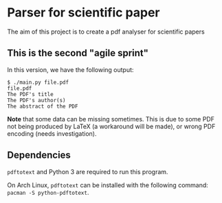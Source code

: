 # Parser for scientific paper

The aim of this project is to create a pdf analyser for scientific papers

## This is the second "agile sprint"

In this version, we have the following output:

```
$ ./main.py file.pdf
file.pdf
The PDF's title
The PDF's author(s)
The abstract of the PDF
```

**Note** that some data can be missing sometimes.
This is due to some PDF not being produced by LaTeX (a workaround will be made), or wrong PDF encoding (needs investigation).

## Dependencies

`pdftotext` and Python 3 are required to run this program.

On Arch Linux, `pdftotext` can be installed with the following command: `pacman -S python-pdftotext`.
